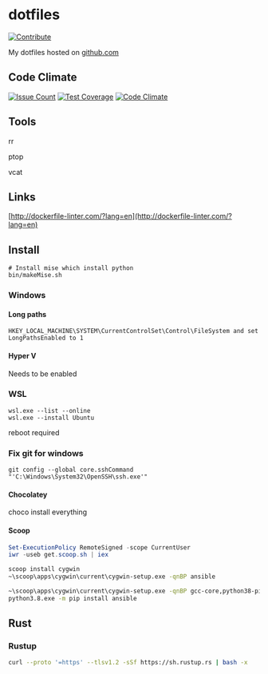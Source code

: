 # dotfiles

[![Contribute](http://beta.codenvy.com/factory/resources/codenvy-contribute.svg)](http://beta.codenvy.com/f?url=https://gitlab.com/iladin/dotfiles)

My dotfiles hosted on [github.com](http://github.com/iladin/dotfiles)

## Code Climate

[![Issue Count](https://codeclimate.com/github/iladin/dotfiles/badges/issue_count.svg)](https://codeclimate.com/github/iladin/dotfiles)
[![Test Coverage](https://codeclimate.com/github/iladin/dotfiles/badges/coverage.svg)](https://codeclimate.com/github/iladin/dotfiles/coverage)
[![Code Climate](https://codeclimate.com/github/iladin/dotfiles/badges/gpa.svg)](https://codeclimate.com/github/iladin/dotfiles)

## Tools

rr

ptop

vcat

## Links

[http://dockerfile-linter.com/?lang=en](http://dockerfile-linter.com/?lang=en)

## Install

```
# Install mise which install python
bin/makeMise.sh
```
### Windows


#### Long paths


```
HKEY_LOCAL_MACHINE\SYSTEM\CurrentControlSet\Control\FileSystem and set LongPathsEnabled to 1
```

#### Hyper V

Needs to be enabled

### WSL

``` shell
wsl.exe --list --online
wsl.exe --install Ubuntu
```

reboot required

### Fix git for windows

```
git config --global core.sshCommand "'C:\Windows\System32\OpenSSH\ssh.exe'"
```

#### Chocolatey

choco install everything

#### Scoop

```powershell
Set-ExecutionPolicy RemoteSigned -scope CurrentUser
iwr -useb get.scoop.sh | iex
```

```bash
scoop install cygwin
~\scoop\apps\cygwin\current\cygwin-setup.exe -qnBP ansible
```

```bash
~\scoop\apps\cygwin\current\cygwin-setup.exe -qnBP gcc-core,python38-pip,python38-devel,libffi-devel,libssl-devel,openssh
python3.8.exe -m pip install ansible
```

## Rust

### Rustup

```bash
curl --proto '=https' --tlsv1.2 -sSf https://sh.rustup.rs | bash -x

```
